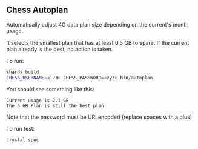 ## Chess Autoplan

Automatically adjust 4G data plan size depending on the current's month usage.

It selects the smallest plan that has at least 0.5 GB to spare. If the current plan already is the best, no action is taken.

To run:
```sh
shards build
CHESS_USERNAME=<123> CHESS_PASSWORD=<zyz> bin/autoplan
```

You should see something like this:
```text
Current usage is 2.1 GB
The 5 GB Plan is still the best plan
```

Note that the password must be URI encoded (replace spaces with a plus)

To run test:
```sh
crystal spec
```

